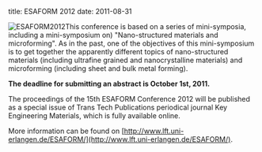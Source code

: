 title: ESAFORM 2012
date: 2011-08-31 

<!--break-->
![ESAFORM2012](/4m-association/images/logoesaform_300.jpg)This conference is based on a series of mini-symposia, including a mini-symposium on) "Nano-structured materials and microforming". As in the past, one of the objectives of this mini-symposium is to get together the apparently different topics of nano-structured materials (including ultrafine grained and nanocrystalline materials) and microforming (including sheet and bulk metal forming).   

**The deadline for submitting an abstract is October 1st, 2011.**   
  
The proceedings of the 15th ESAFORM Conference 2012 will be published as a special issue of Trans Tech Publications periodical journal Key Engineering Materials, which is fully available online.  
  
More information can be found on [http://www.lft.uni-erlangen.de/ESAFORM/](http://www.lft.uni-erlangen.de/ESAFORM/).